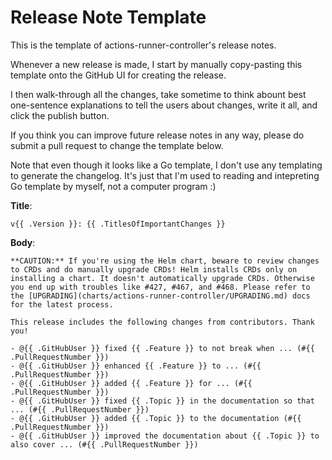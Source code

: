 # Release Note Template

This is the template of actions-runner-controller's release notes.

Whenever a new release is made, I start by manually copy-pasting this template onto the GitHub UI for creating the release.

I then walk-through all the changes, take sometime to think abount best one-sentence explanations to tell the users about changes, write it all,
and click the publish button.

If you think you can improve future release notes in any way, please do submit a pull request to change the template below.

Note that even though it looks like a Go template, I don't use any templating to generate the changelog.
It's just that I'm used to reading and intepreting Go template by myself, not a computer program :)

**Title**:

```
v{{ .Version }}: {{ .TitlesOfImportantChanges }}
```

**Body**:

```
**CAUTION:** If you're using the Helm chart, beware to review changes to CRDs and do manually upgrade CRDs! Helm installs CRDs only on installing a chart. It doesn't automatically upgrade CRDs. Otherwise you end up with troubles like #427, #467, and #468. Please refer to the [UPGRADING](charts/actions-runner-controller/UPGRADING.md) docs for the latest process.

This release includes the following changes from contributors. Thank you!

- @{{ .GitHubUser }} fixed {{ .Feature }} to not break when ... (#{{ .PullRequestNumber }})
- @{{ .GitHubUser }} enhanced {{ .Feature }} to ... (#{{ .PullRequestNumber }})
- @{{ .GitHubUser }} added {{ .Feature }} for ... (#{{ .PullRequestNumber }})
- @{{ .GitHubUser }} fixed {{ .Topic }} in the documentation so that ... (#{{ .PullRequestNumber }})
- @{{ .GitHubUser }} added {{ .Topic }} to the documentation (#{{ .PullRequestNumber }})
- @{{ .GitHubUser }} improved the documentation about {{ .Topic }} to also cover ... (#{{ .PullRequestNumber }})
```
